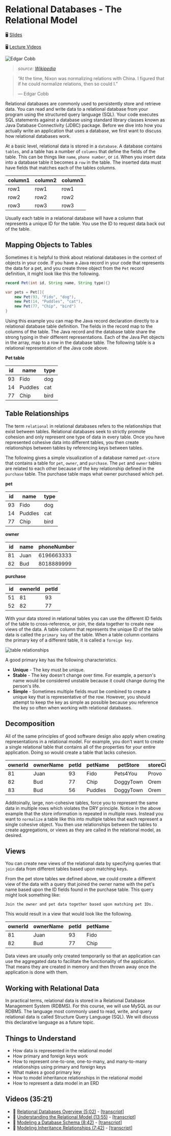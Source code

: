 # Relational Databases - The Relational Model

🖥️ [Slides](https://docs.google.com/presentation/d/19nC7v6SDqoEeK75Mb-f6L3QhnbuP6Xfo/edit?usp=sharing&ouid=114081115660452804792&rtpof=true&sd=true)

🖥️ [Lecture Videos](#videos)

![Edgar Cobb](edgar-codd.png)

> _source: [Wikipedia](https://en.wikipedia.org/wiki/Edgar_F._Codd)_

> “At the time, Nixon was normalizing relations with China. I figured that if he could normalize relations, then so could I.”
>
> — Edgar Cobb

Relational databases are commonly used to persistently store and retrieve data. You can read and write data to a relational database from your program using the structured query language (SQL). Your code executes SQL statements against a database using standard library classes known as Java Database Connectivity (JDBC) package. Before we dive into how you actually write an application that uses a database, we first want to discuss how relational databases work.

At a basic level, relational data is stored in a `database`. A database contains `tables`, and a table has a number of `columns` that define the fields of the table. This can be things like `name`, `phone number`, or `id`. When you insert data into a database table it becomes a `row` in the table. The inserted data must have fields that matches each of the tables columns.

| column1 | column2 | column3 |
| ------- | ------- | ------- |
| row1    | row1    | row1    |
| row2    | row2    | row2    |
| row3    | row3    | row3    |

Usually each table in a relational database will have a column that represents a unique ID for the table. You use the ID to request data back out of the table.

## Mapping Objects to Tables

Sometimes it is helpful to think about relational databases in the context of objects in your code. If you have a Java record in your code that represents the data for a pet, and you create three object from the `Pet` record definition, it might look like this the following.

```java
record Pet(int id, String name, String type){}

var pets = Pet[]{
    new Pet(93, "Fido", "dog"),
    new Pet(14, "Puddles", "cat"),
    new Pet(77, "Chip", "bird")
}
```

Using this example you can map the Java record declaration directly to a relational database table definition. The fields in the record map to the columns of the table. The Java record and the database table share the strong typing in their different representations. Each of the Java Pet objects in the array, map to a row in the database table. The following table is a relational representation of the Java code above.

**Pet table**

| id  | name    | type |
| --- | ------- | ---- |
| 93  | Fido    | dog  |
| 14  | Puddles | cat  |
| 77  | Chip    | bird |

## Table Relationships

The term `relational` in relational databases refers to the relationships that exist between tables. Relational databases seek to strictly promote cohesion and only represent one type of data in every table. Once you have represented cohesive data into different tables, you then create relationships between tables by referencing keys between tables.

The following gives a simple visualization of a database named `pet-store` that contains a table for `pet`, `owner`, and `purchase`. The `pet` and `owner` tables are related to each other because of the key relationship defined in the `purchase` table. The purchase table maps what owner purchased which pet.

**pet**

| id  | name    | type |
| --- | ------- | ---- |
| 93  | Fido    | dog  |
| 14  | Puddles | cat  |
| 77  | Chip    | bird |

**owner**

| id  | name | phoneNumber |
| --- | ---- | ----------- |
| 81  | Juan | 6196663333  |
| 82  | Bud  | 8018889999  |

**purchase**

| id  | ownerId | petId |
| --- | ------- | ----- |
| 51  | 81      | 93    |
| 52  | 82      | 77    |

With your data stored in relational tables you can use the different ID fields of the table to cross-reference, or join, the data together to create new views of the data. A table column that represents the unique ID of the table data is called the `primary key` of the table. When a table column contains the primary key of a different table, it is called a `foreign key`.

![table relationships](table-relationship.png)

A good primary key has the following characteristics.

- **Unique** - The key must be unique.
- **Stable** - The key doesn't change over time. For example, a person's name would be considered unstable because it could change during the person's life.
- **Simple** - Sometimes multiple fields must be combined to create a unique key that is representative of the row. However, you should attempt to keep the key as simple as possible because you reference the key so often when working with relational databases.

## Decomposition

All of the same principles of good software design also apply when creating representations in a relational model. For example, you don't want to create a single relational table that contains all of the properties for your entire application. Doing so would create a table that lacks cohesion.

| ownerId | ownerName | petId | petName | petStore  | storeCity | vaccinated | purchaseDate |
| ------- | --------- | ----- | ------- | --------- | --------- | ---------- | ------------ |
| 81      | Juan      | 93    | Fido    | Pets4You  | Provo     | true       | 2026         |
| 82      | Bud       | 77    | Chip    | DoggyTown | Orem      | false      | 2027         |
| 83      | Bud       | 56    | Puddles | DoggyTown | Orem      | false      | 2027         |

Additoinally, large, non-cohesive tables, force you to represent the same data in multiple rows which violates the DRY principle. Notice in the above example that the store information is repeated in multiple rows. Instead you want to `normalize` a table like this into multiple tables that each represent a single cohesive object. You then use relationships between the tables to create aggregations, or views as they are called in the relational model, as desired.

## Views

You can create new views of the relational data by specifying queries that `join` data from different tables based upon matching keys.

From the pet store tables we defined above, we could create a different view of the data with a query that joined the owner name with the pet's name based upon the ID fields found in the purchase table. This query might look something like:

```text
Join the owner and pet data together based upon matching pet IDs.
```

This would result in a view that would look like the following.

| ownerId | ownerName | petId | petName |
| ------- | --------- | ----- | ------- |
| 81      | Juan      | 93    | Fido    |
| 82      | Bud       | 77    | Chip    |

Data views are usually only created temporarily so that an application can use the aggregated data to facilitate the functionality of the application. That means they are created in memory and then thrown away once the application is done with them.

## Working with Relational Data

In practical terms, relational data is stored in a Relational Database Management System (RDBMS). For this course, we will use MySQL as our RDBMS. The language most commonly used to read, write, and query relational data is called Structure Query Language (SQL). We will discuss this declarative language as a future topic.

## Things to Understand

- How data is represented in the relational model
- How primary and foreign keys work
- How to represent one-to-one, one-to-many, and many-to-many relationships using primary and foreign keys
- What makes a good primary key
- How to model inheritance relationships in the relational model
- How to represent a data model in an ERD

## <a name="videos"></a>Videos (35:21)

- 🎥 [Relational Databases Overview (5:02)](https://byu.hosted.panopto.com/Panopto/Pages/Viewer.aspx?id=10667c35-dea3-4f1e-8c91-ad66013d553b&start=0) - [[transcript]](https://github.com/user-attachments/files/17737470/CS_240_Relational_Databases_Overview_Transcript.pdf)
- 🎥 [Understanding the Relational Model (13:55)](https://byu.hosted.panopto.com/Panopto/Pages/Viewer.aspx?id=3ec3f6de-a112-4e0a-a0af-ad66013f8bc7&start=0) - [[transcript]](https://github.com/user-attachments/files/17780681/CS_240_Understanding_the_Relational_Model.pdf)
- 🎥 [Modeling a Database Schema (8:42)](https://byu.hosted.panopto.com/Panopto/Pages/Viewer.aspx?id=ee130025-e1ab-4f6b-a72c-ad660143e8aa&start=0) - [[transcript]](https://github.com/user-attachments/files/17780684/CS_240_Modeling_a_Database_Schema.pdf)
- 🎥 [Modeling Inheritance Relationships (7:42)](https://byu.hosted.panopto.com/Panopto/Pages/Viewer.aspx?id=6bb9d1f1-803c-4d8f-a5ea-ad660146883e&start=0) - [[transcript]](https://github.com/user-attachments/files/17780687/CS_240_Modeling_Inheritance_Relationships.pdf)
